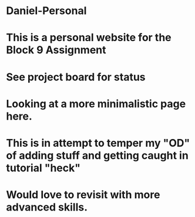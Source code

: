 # Daniel-Personal
# This is a personal website for the Block 9 Assignment
# See project board for status

# Looking at a more minimalistic page here.
# This is in attempt to temper my "OD" of adding stuff and getting caught in tutorial "heck"
# Would love to revisit with more advanced skills.
